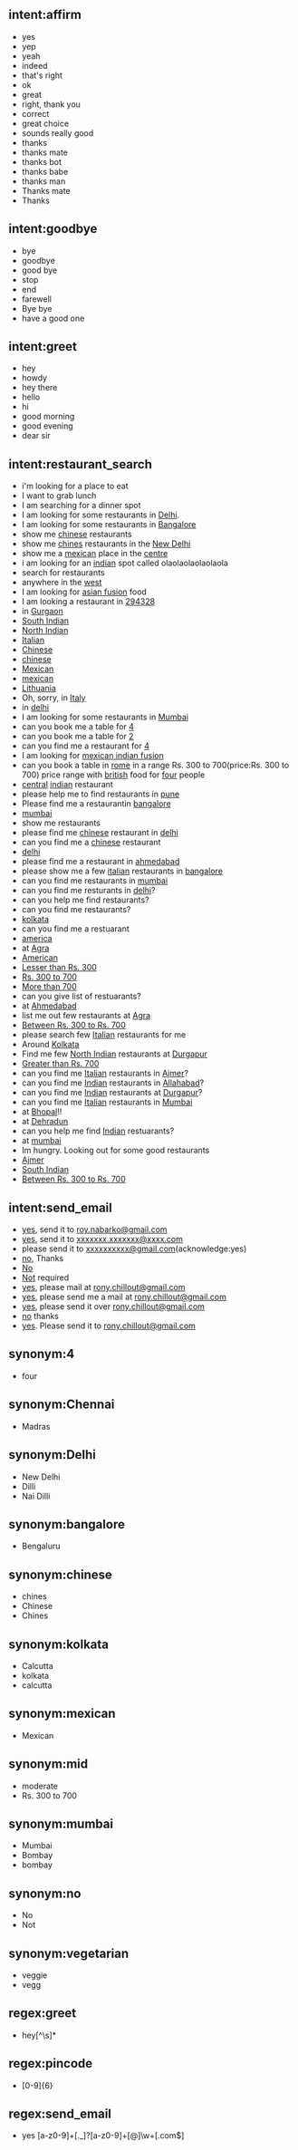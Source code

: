 ## intent:affirm
- yes
- yep
- yeah
- indeed
- that's right
- ok
- great
- right, thank you
- correct
- great choice
- sounds really good
- thanks
- thanks mate
- thanks bot
- thanks babe
- thanks man
- Thanks mate
- Thanks

## intent:goodbye
- bye
- goodbye
- good bye
- stop
- end
- farewell
- Bye bye
- have a good one

## intent:greet
- hey
- howdy
- hey there
- hello
- hi
- good morning
- good evening
- dear sir

## intent:restaurant_search
- i'm looking for a place to eat
- I want to grab lunch
- I am searching for a dinner spot
- I am looking for some restaurants in [Delhi](location).
- I am looking for some restaurants in [Bangalore](location)
- show me [chinese](cuisine) restaurants
- show me [chines](cuisine:chinese) restaurants in the [New Delhi](location:Delhi)
- show me a [mexican](cuisine) place in the [centre](location)
- i am looking for an [indian](cuisine) spot called olaolaolaolaolaola
- search for restaurants
- anywhere in the [west](location)
- I am looking for [asian fusion](cuisine) food
- I am looking a restaurant in [294328](location)
- in [Gurgaon](location)
- [South Indian](cuisine)
- [North Indian](cuisine)
- [Italian](cuisine)
- [Chinese](cuisine:chinese)
- [chinese](cuisine)
- [Mexican](cuisine:mexican)
- [mexican](cuisine)
- [Lithuania](location)
- Oh, sorry, in [Italy](location)
- in [delhi](location)
- I am looking for some restaurants in [Mumbai](location)
- can you book me a table for [4](people)
- can you book me a table for [2](people)
- can you find me a restaurant for [4](people)
- I am looking for [mexican indian fusion](cuisine)
- can you book a table in [rome](location) in a range Rs. 300 to 700(price:Rs. 300 to 700) price range with [british](cuisine) food for [four](people:4) people
- [central](location) [indian](cuisine) restaurant
- please help me to find restaurants in [pune](location)
- Please find me a restaurantin [bangalore](location)
- [mumbai](location)
- show me restaurants
- please find me [chinese](cuisine) restaurant in [delhi](location)
- can you find me a [chinese](cuisine) restaurant
- [delhi](location)
- please find me a restaurant in [ahmedabad](location)
- please show me a few [italian](cuisine) restaurants in [bangalore](location)
- can you find me restaurants in [mumbai](location)
- can you find me resturants in [delhi](location)?
- can you help me find restaurants?
- can you find me restaurants?
- [kolkata](location)
- can you find me a restuarant
- [america](location)
- at [Agra](location)
- [American](cuisine)
- [Lesser than Rs. 300](price)
- [Rs. 300 to 700](price)
- [More than 700](price)
- can you give list of restuarants?
- at [Ahmedabad](location)
- list me out few restaurants at [Agra](location)
- [Between Rs. 300 to Rs. 700](price)
- please search few [Italian](cuisine) restaurants for me
- Around [Kolkata](location)
- Find me few [North Indian](cuisine) restaurants at [Durgapur](location)
- [Greater than Rs. 700](price)
- can you find me [Italian](cuisine) restaurants in [Ajmer](location)?
- can you find me [Indian](cuisine) restaurants in [Allahabad](location)?
- can you find me [Indian](cuisine) restaurants at [Durgapur](location)?
- can you find me [Italian](cuisine) restaurants in [Mumbai](location:mumbai)
- at [Bhopal](location)!!
- at [Dehradun](location)
- can you help me find [Indian](cuisine) restuarants?
- at [mumbai](location)
- Im hungry. Looking out for some good restaurants
- [Ajmer](location)
- [South Indian](cuisine)
- [Between Rs. 300 to Rs. 700](price)

## intent:send_email
- [yes](acknowledge), send it to [roy.nabarko@gmail.com](email)
- [yes](acknowledge), send it to [xxxxxxx.xxxxxxx@xxxx.com](email)
- please send it to [xxxxxxxxxx@gmail.com](email)(acknowledge:yes)
- [no](acknowledge), Thanks
- [No](acknowledge:no)
- [Not](acknowledge:no) required
- [yes](acknowledge), please mail at [rony.chillout@gmail.com](email)
- [yes](acknowledge), please send me a mail at [rony.chillout@gmail.com](email)
- [yes](acknowledge), please send it over [rony.chillout@gmail.com](email)
- [no](acknowledge) thanks
- [yes](acknowledge). Please send it to [rony.chillout@gmail.com](email)

## synonym:4
- four

## synonym:Chennai
- Madras

## synonym:Delhi
- New Delhi
- Dilli
- Nai Dilli

## synonym:bangalore
- Bengaluru

## synonym:chinese
- chines
- Chinese
- Chines

## synonym:kolkata
- Calcutta
- kolkata
- calcutta

## synonym:mexican
- Mexican

## synonym:mid
- moderate
- Rs. 300 to 700

## synonym:mumbai
- Mumbai
- Bombay
- bombay

## synonym:no
- No
- Not

## synonym:vegetarian
- veggie
- vegg

## regex:greet
- hey[^\s]*

## regex:pincode
- [0-9]{6}

## regex:send_email
- yes [a-z0-9]+[\._]?[a-z0-9]+[@]\w+[.com$]
